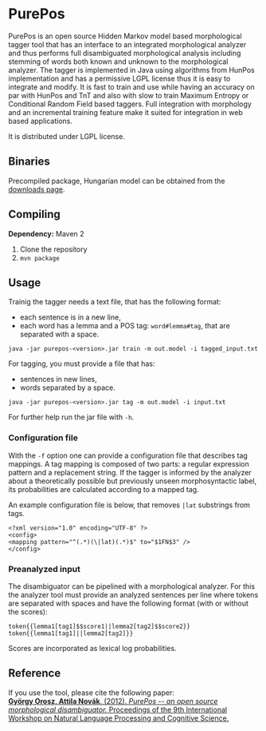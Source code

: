 PurePos
=======

PurePos is an open source Hidden Markov model based morphological tagger tool that has an interface to an integrated morphological analyzer and thus performs full disambiguated morphological analysis including stemming of words both known and unknown to the morphological analyzer. The tagger is implemented in Java using algorithms from HunPos implementation and has a permissive LGPL license thus it is easy to integrate and modify. It is fast to train and use while having an accuracy on par with HunPos and TnT and also with slow to train Maximum Entropy or Conditional Random Field based taggers. Full integration with morphology and an incremental training feature make it suited for integration in web based applications.

It is distributed under LGPL license.

Binaries
------------

Precompiled package, Hungarian model can be obtained from the [downloads page](https://github.com/ppke-nlpg/purepos/downloads).

Compiling
---------------

**Dependency:** Maven 2

1. Clone the repository
2. `mvn package`

Usage
---------

Trainig the tagger needs a text file, that has the following format:

* each sentence is in a new line,
* each word has a lemma and a POS tag: `word#lemma#tag`, that are separated with a space.

`java -jar purepos-<version>.jar train -m out.model -i tagged_input.txt`

For tagging, you must provide a file that has:

* sentences in new lines,
* words separated by a space.

`java -jar purepos-<version>.jar tag -m out.model -i input.txt`

For further help run the jar file with `-h`.

### Configuration file

With the `-f` option one can provide a configuration file that describes tag mappings.
A tag mapping is composed of two parts: a regular expression pattern and a replacement string.
If the tagger is informed by the analyzer about a theoretically possible but previously unseen morphosyntactic label, 
its probabilities are calculated according to a mapped tag. 

An example configuration file is below, that removes `|lat` substrings from tags.

    <?xml version="1.0" encoding="UTF-8" ?>
    <config>
    <mapping pattern="^(.*)(\|lat)(.*)$" to="$1FN$3" />
    </config>
    
### Preanalyzed input

The disambiguator can be pipelined with a morphological analyzer. For this the analyzer tool must provide an analyzed sentences per line where tokens are separated with spaces and have the following format (with or without the scores):

    token{{lemma1[tag1]$$score1||lemma2[tag2]$$score2}}
    token{{lemma1[tag1]||lemma2[tag2]}}
    
Scores are incorporated as lexical log probabilities.


Reference
---------------

If you use the tool, please cite the following paper: <br/>
[**György Orosz, Attila Novák**. (2012). *PurePos -- an open source morphological disambiguator.* Proceedings of the 9th International Workshop on Natural Language Processing and Cognitive Science.](https://github.com/downloads/ppke-nlpg/purepos/purepos.pdf)

